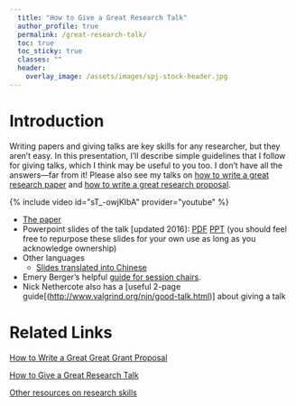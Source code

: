 ```yaml
---
  title: "How to Give a Great Research Talk"
  author_profile: true
  permalink: /great-research-talk/
  toc: true
  toc_sticky: true
  classes: ""
  header:
    overlay_image: /assets/images/spj-stock-header.jpg
---
```


# Introduction

Writing papers and giving talks are key skills for any researcher, but they aren’t easy. In this presentation, I’ll describe simple guidelines that I follow for giving talks, which I think may be useful to you too. I don’t have all the answers—far from it! Please also see my talks on [how to write a great research paper](../great-research-paper/) and [how to write a great research proposal](../great-grant-proposal/).

{% include video id="sT_-owjKIbA" provider="youtube" %}

* [The paper](../assets/pdfs/giving-a-talk.pdf)
* Powerpoint slides of the talk [updated 2016]: [PDF](https://www.microsoft.com/en-us/research/uploads/prod/2016/07/How-to-give-a-great-research-talk.pdf) [PPT](https://www.microsoft.com/en-us/research/uploads/prod/2016/08/How-to-give-a-great-research-talk.pptx) (you should feel free to repurpose these slides for your own use as long as you acknowledge ownership)
* Other languages
  * [Slides translated into Chinese](https://speakerdeck.com/audreyt/ru-he-zuo-ci-liang-hao-de-yan-jiu-yan-jiang)
* Emery Berger’s helpful [guide for session chairs](https://emeryblogger.com/2016/06/08/a-guide-for-session-chairs/).
* Nick Nethercote also has a [useful 2-page guide[(http://www.valgrind.org/njn/good-talk.html)] about giving a talk

# Related Links

[How to Write a Great Great Grant Proposal](../great-grant-proposal/)

[How to Give a Great Research Talk](../great-research-talk/)  

[Other resources on research skills](../research-skills/)


